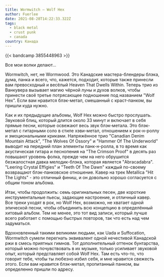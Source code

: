 ```yaml
---
title: Wormwitch — Wolf Hex
author: Fuerlee
date: 2021-08-28T14:22:33.322Z
tags:
  - black metal
  - crust punk
  - canada
country: Канада
---
```

{{< bandcamp 3855448963 >}}

Все мои волки делают...



Wormwitch, нет, не Wormwood. Это Канадские мастера-блендеры блэка, дума, панка и всего, что, кажется, подходит, которые также принесли вам превосходный и весёлый Heaven That Dwells Within. Теперь трио из Ванкувера вызывает магию чёрной луны и духов волков, чтобы принести своё третье потрясающее подношение под названием "Wolf Hex". Если вам нравится блэк-метал, смешанный с краст-панком, вы пришли куда нужно.



Как и их предыдущие альбомы, Wolf Hex можно быстро прослушать. Звуковой блиц, который длится около 33 минут и включает в себя прямые песни, которые освежают весь звук блэк-метала. Это блэк-метал с гитарными соло в стиле хэви-метал, отношением к рок-н-роллу и эмоциональными криками. Напряжённое трио "Canadian Denim Mountain Attack", "The Wolves Of Ossory" и "Hammer Of The Underworld" выводит на передний план элементы панк-н-ролла, в то время как акустическая гитара и песнопения на "The Crimson Proof" в десять раз повышают уровень фолка, прежде чем на него обрушится безжалостная давка мелодик-блэка, которая является "Abracadabra". "Leering Crystal Effigies" и "Teeth Of The Dawn" каждый по-своему возвращают блэк-панковское отношение. Кавер на трек Metallica "Hit The Lights" - это отличный финиш, и он довольно хорошо согласуется с общим тоном альбома.



Итак, чтобы продолжить: семь оригинальных песен, две короткие инструментальные пьесы, задающие настроение, и отличный кавер. Все треки уходят в рок, но Wolf Hex, возможно, не хватает одной эпической песни, чтобы объединить всю концепцию в определённый хитовый альбом. Тем не менее, это тот вид записи, который лучше всего работает с помощью быстрых повторов, так что есть над чем задуматься.



Вдохновленный такими великими людьми, как Uada и Suffocation, Wormwitch сумели перегнать эквивалент одной нечестивой Канадской ржи в смесь приятных гимнов. Тот дополнительный оттенок бунтарства, который можно почувствовать в их музыке, только усиливает звуковой опыт, который представляет собой Wolf Hex. Там есть что-то, что говорит тебе, чтобы ты любезно избил себя, и мне нравится свежесть этого. Если вам нравится блэк-метал, пропитанный панком, вы определенно пришли по адресу.